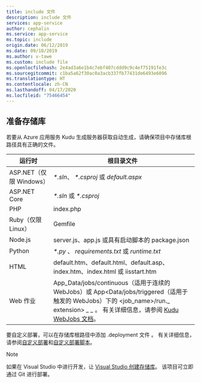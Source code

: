 ```yaml
---
title: include 文件
description: include 文件
services: app-service
author: cephalin
ms.service: app-service
ms.topic: include
origin.date: 06/12/2019
ms.date: 09/10/2019
ms.author: v-tawe
ms.custom: include file
ms.openlocfilehash: 2e4ad3a6e1b4c7ebf407cddd9c9c4ef75191fe3c
ms.sourcegitcommit: c1ba5a62f30ac0a3acb337fb77431de6493e6096
ms.translationtype: HT
ms.contentlocale: zh-CN
ms.lasthandoff: 04/17/2020
ms.locfileid: "75466454"
---
```

## <a name="prepare-your-repository"></a>准备存储库

若要从 Azure 应用服务 Kudu 生成服务器获取自动生成，请确保项目中存储库根路径具有正确的文件。

| 运行时 | 根目录文件 |
|-|-|
| ASP.NET（仅限 Windows） | _\*.sln_、 _\*.csproj_ 或 _default.aspx_ |
| ASP.NET Core | _\*.sln_ 或 _\*.csproj_ |
| PHP | index.php  |
| Ruby（仅限 Linux） | Gemfile  |
| Node.js | server.js、app.js 或具有启动脚本的 package.json    |
| Python | _\*.py_ 、 _requirements.txt_ 或 _runtime.txt_ |
| HTML | default.htm、default.html、default.asp、index.htm、index.html 或 iisstart.htm       |
| Web 作业 | App_Data/jobs/continuous（适用于连续的 WebJobs）或 App\<Data/jobs/triggered（适用于触发的 WebJobs）下的 \<job_name>/run._ extension> _\__ _\__ 。 有关详细信息，请参阅 [Kudu WebJobs 文档](https://github.com/projectkudu/kudu/wiki/WebJobs)。 |

要自定义部署，可以在存储库根路径中添加 .deployment 文件  。 有关详细信息，请参阅[自定义部署](https://github.com/projectkudu/kudu/wiki/Customizing-deployments)和[自定义部署脚本](https://github.com/projectkudu/kudu/wiki/Custom-Deployment-Script)。

> [!NOTE]
> 如果在 Visual Studio 中进行开发，让 [Visual Studio 创建存储库](https://docs.microsoft.com/azure/devops/repos/git/creatingrepo?view=vsts&tabs=visual-studio)。 该项目可立即通过 Git 进行部署。
>

